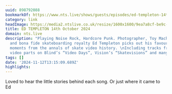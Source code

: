 ```yaml
---
uuid: 898792088
bookmarkOf: https://www.nts.live/shows/guests/episodes/ed-templeton-14th-october-2024?__readwiseLocation=
category: link
headImage: https://media2.ntslive.co.uk/resize/1600x1600/9ea7a8cf-be9c-4bc6-b6f4-a1f53cd131d9_1728604800.jpeg
title: ED TEMPLETON 14th October 2024
domain: nts.live
description: "Playing Noise Rock, Hardcore Punk. Photographer, Toy Machine founder
  and bona fide skateboarding royalty Ed Templeton picks out his favourite musical
  moments from the annals of skate video history. \nIncluding tracks from classic
  video parts on Blind’s “Video Days”, Vision’s “Skatevisions” and many more."
tags: []
date: '2024-11-12T13:15:09.689Z'
highlights: 
---
```


Loved to hear the little stories behind each song. Or just where it came to Ed

